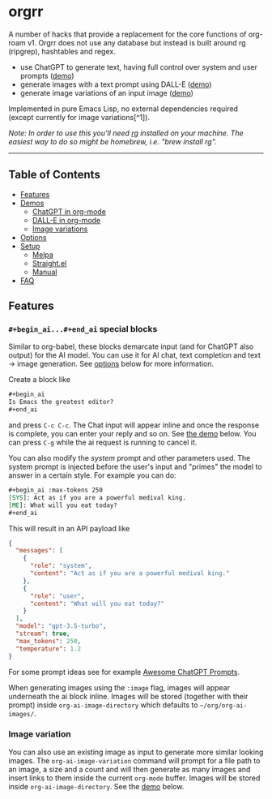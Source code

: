 # orgrr 

A number of hacks that provide a replacement for the core functions of org-roam v1. Orgrr does not use any database but instead is built around rg (ripgrep), hashtables and regex.


- use ChatGPT to generate text, having full control over system and user prompts ([demo](#chatgpt-in-org-mode))
- generate images with a text prompt using DALL-E  ([demo](#dall-e-in-org-mode))
- generate image variations of an input image ([demo](#image-variations))

Implemented in pure Emacs Lisp, no external dependencies required (except currently for image variations[^1]).

_Note: In order to use this you'll need [rg](https://platform.openai.com/) installed on your machine. The easiest way to do so might be homebrew, i.e. "brew install rg"._

------------------------------

## Table of Contents

- [Features](#features)
- [Demos](#demos)
    - [ChatGPT in org-mode](#chatgpt-in-org-mode)
    - [DALL-E in org-mode](#dall-e-in-org-mode)
    - [Image variations](#image-variations)
- [Options](#options)
- [Setup](#setup)
    - [Melpa](#melpa)
    - [Straight.el](#straightel)
    - [Manual](#manual)
- [FAQ](#faq)


## Features

### `#+begin_ai...#+end_ai` special blocks

Similar to org-babel, these blocks demarcate input (and for ChatGPT also output) for the AI model. You can use it for AI chat, text completion and text -> image generation. See [options](#options) below for more information.

Create a block like

```org
#+begin_ai
Is Emacs the greatest editor?
#+end_ai
```

and press `C-c C-c`. The Chat input will appear inline and once the response is complete, you can enter your reply and so on. See [the demo](#chatgpt-in-org-mode) below. You can press `C-g` while the ai request is running to cancel it.

You can also modify the _system_ prompt and other parameters used. The system prompt is injected before the user's input and "primes" the model to answer in a certain style. For example you can do:

```org
#+begin_ai :max-tokens 250
[SYS]: Act as if you are a powerful medival king.
[ME]: What will you eat today?
#+end_ai
```

This will result in an API payload like

```json
{
  "messages": [
    {
      "role": "system",
      "content": "Act as if you are a powerful medival king."
    },
    {
      "role": "user",
      "content": "What will you eat today?"
    }
  ],
  "model": "gpt-3.5-turbo",
  "stream": true,
  "max_tokens": 250,
  "temperature": 1.2
}
```

For some prompt ideas see for example [Awesome ChatGPT Prompts](https://github.com/f/awesome-chatgpt-prompts).

When generating images using the `:image` flag, images will appear underneath the ai block inline. Images will be stored (together with their prompt) inside `org-ai-image-directory` which defaults to `~/org/org-ai-images/`.

### Image variation

You can also use an existing image as input to generate more similar looking images. The `org-ai-image-variation` command will prompt for a file path to an image, a size and a count and will then generate as many images and insert links to them inside the current `org-mode` buffer. Images will be stored inside `org-ai-image-directory`. See the [demo](#image-variations) below.
